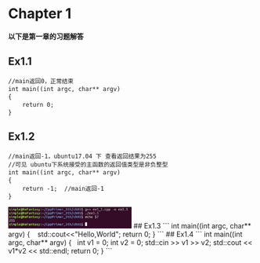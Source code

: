 
# Chapter 1
**以下是第一章的习题解答**
## Ex1.1
```
//main返回0，正常结束
int main((int argc, char** argv)
{
    return 0;  
}
```
## Ex1.2
```
//main返回-1，ubuntu17.04 下 查看返回结果为255
//可见 ubuntu下系统接受的主函数的返回值类型是非负整型
int main((int argc, char** argv)
{
    return -1;  //main返回-1
}
``` 
<img src="./picture/ex1_1.jpg" width = "50%" /> 
## Ex1.3
```
int main((int argc, char** argv)
{
    std::cout<<"Hello,World";
    return 0;
}
```
## Ex1.4
```
int main((int argc, char** argv)
{
   int v1 = 0;
   int v2 = 0;
   std::cin >> v1 >> v2;
   std::cout << v1*v2 << std::endl;
   return 0;
}
```
